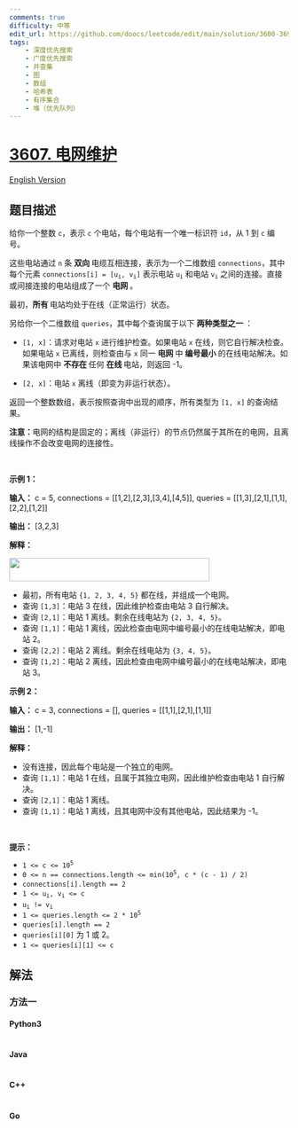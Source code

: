 ```yaml
---
comments: true
difficulty: 中等
edit_url: https://github.com/doocs/leetcode/edit/main/solution/3600-3699/3607.Power%20Grid%20Maintenance/README.md
tags:
    - 深度优先搜索
    - 广度优先搜索
    - 并查集
    - 图
    - 数组
    - 哈希表
    - 有序集合
    - 堆（优先队列）
---
```


<!-- problem:start -->

# [3607. 电网维护](https://leetcode.cn/problems/power-grid-maintenance)

[English Version](/solution/3600-3699/3607.Power%20Grid%20Maintenance/README_EN.md)

## 题目描述

<!-- description:start -->

<p data-end="401" data-start="120">给你一个整数 <code data-end="194" data-start="191">c</code>，表示 <code data-end="211" data-start="208">c</code> 个电站，每个电站有一个唯一标识符 <code>id</code>，从 1 到 <code>c</code>&nbsp;编号。</p>

<p data-end="401" data-start="120">这些电站通过 <code data-end="295" data-start="292">n</code> 条&nbsp;<strong>双向&nbsp;</strong>电缆互相连接，表示为一个二维数组 <code data-end="357" data-start="344">connections</code>，其中每个元素 <code data-end="430" data-start="405">connections[i] = [u<sub>i</sub>, v<sub>i</sub>]</code> 表示电站 <code>u<sub>i</sub></code> 和电站 <code>v<sub>i</sub></code> 之间的连接。直接或间接连接的电站组成了一个&nbsp;<strong>电网&nbsp;</strong>。</p>

<p data-end="626" data-start="586">最初，<strong>所有&nbsp;</strong>电站均处于在线（正常运行）状态。</p>

<p data-end="720" data-start="628">另给你一个二维数组 <code data-end="667" data-start="658">queries</code>，其中每个查询属于以下&nbsp;<strong>两种类型之一&nbsp;</strong>：</p>

<ul data-end="995" data-start="722">
	<li data-end="921" data-start="722">
	<p data-end="921" data-start="724"><code data-end="732" data-start="724">[1, x]</code>：请求对电站 <code data-end="782" data-start="779">x</code> 进行维护检查。如果电站 <code>x</code> 在线，则它自行解决检查。如果电站 <code>x</code> 已离线，则检查由与 <code>x</code> 同一&nbsp;<strong>电网&nbsp;</strong>中&nbsp;<strong>编号最小&nbsp;</strong>的在线电站解决。如果该电网中&nbsp;<strong>不存在&nbsp;</strong>任何&nbsp;<strong>在线&nbsp;</strong>电站，则返回 -1。</p>
	</li>
	<li data-end="995" data-start="923">
	<p data-end="995" data-start="925"><code data-end="933" data-start="925">[2, x]</code>：电站 <code data-end="946" data-start="943">x</code> 离线（即变为非运行状态）。</p>
	</li>
</ul>

<p data-end="1106" data-start="997">返回一个整数数组，表示按照查询中出现的顺序，所有类型为 <code data-end="1080" data-start="1072">[1, x]</code> 的查询结果。</p>

<p data-end="1106" data-start="997"><strong>注意：</strong>电网的结构是固定的；离线（非运行）的节点仍然属于其所在的电网，且离线操作不会改变电网的连接性。</p>

<p>&nbsp;</p>

<p><strong class="example">示例 1：</strong></p>

<div class="example-block">
<p><strong>输入：</strong> <span class="example-io">c = 5, connections = [[1,2],[2,3],[3,4],[4,5]], queries = [[1,3],[2,1],[1,1],[2,2],[1,2]]</span></p>

<p><strong>输出：</strong> <span class="example-io">[3,2,3]</span></p>

<p><strong>解释：</strong></p>

<p><img alt="" src="https://fastly.jsdelivr.net/gh/doocs/leetcode@main/solution/3600-3699/3607.Power%20Grid%20Maintenance/images/powergrid.jpg" style="width: 361px; height: 42px;" /></p>

<ul>
	<li data-end="223" data-start="143">最初，所有电站 <code>{1, 2, 3, 4, 5}</code> 都在线，并组成一个电网。</li>
	<li data-end="322" data-start="226">查询 <code>[1,3]</code>：电站 3 在线，因此维护检查由电站 3 自行解决。</li>
	<li data-end="402" data-start="325">查询 <code>[2,1]</code>：电站 1 离线。剩余在线电站为 <code>{2, 3, 4, 5}</code>。</li>
	<li data-end="557" data-start="405">查询 <code>[1,1]</code>：电站 1 离线，因此检查由电网中编号最小的在线电站解决，即电站 2。</li>
	<li data-end="641" data-start="560">查询 <code>[2,2]</code>：电站 2 离线。剩余在线电站为 <code>{3, 4, 5}</code>。</li>
	<li data-end="800" data-start="644">查询 <code>[1,2]</code>：电站 2 离线，因此检查由电网中编号最小的在线电站解决，即电站 3。</li>
</ul>
</div>

<p><strong class="example">示例 2：</strong></p>

<div class="example-block">
<p><strong>输入：</strong> <span class="example-io">c = 3, connections = [], queries = [[1,1],[2,1],[1,1]]</span></p>

<p><strong>输出：</strong> <span class="example-io">[1,-1]</span></p>

<p><strong>解释：</strong></p>

<ul>
	<li data-end="976" data-start="909">没有连接，因此每个电站是一个独立的电网。</li>
	<li data-end="1096" data-start="979">查询 <code>[1,1]</code>：电站 1 在线，且属于其独立电网，因此维护检查由电站 1 自行解决。</li>
	<li data-end="1135" data-start="1099">查询 <code>[2,1]</code>：电站 1 离线。</li>
	<li data-end="1237" data-start="1138">查询 <code>[1,1]</code>：电站 1 离线，且其电网中没有其他电站，因此结果为 -1。</li>
</ul>
</div>

<p>&nbsp;</p>

<p><strong>提示：</strong></p>

<ul>
	<li data-end="155" data-start="139"><code>1 &lt;= c &lt;= 10<sup>5</sup></code></li>
	<li data-end="213" data-start="158"><code>0 &lt;= n == connections.length &lt;= min(10<sup>5</sup>, c * (c - 1) / 2)</code></li>
	<li data-end="244" data-start="216"><code>connections[i].length == 2</code></li>
	<li data-end="295" data-start="247"><code>1 &lt;= u<sub>i</sub>, v<sub>i</sub> &lt;= c</code></li>
	<li data-end="338" data-start="298"><code>u<sub>i</sub> != v<sub>i</sub></code></li>
	<li data-end="374" data-start="341"><code>1 &lt;= queries.length &lt;= 2 * 10<sup>5</sup></code></li>
	<li data-end="401" data-start="377"><code>queries[i].length == 2</code></li>
	<li data-end="436" data-start="404"><code>queries[i][0]</code> 为 1 或 2。</li>
	<li data-end="462" data-start="439"><code>1 &lt;= queries[i][1] &lt;= c</code></li>
</ul>

<!-- description:end -->

## 解法

<!-- solution:start -->

### 方法一

<!-- tabs:start -->

#### Python3

```python

```

#### Java

```java

```

#### C++

```cpp

```

#### Go

```go

```

<!-- tabs:end -->

<!-- solution:end -->

<!-- problem:end -->
